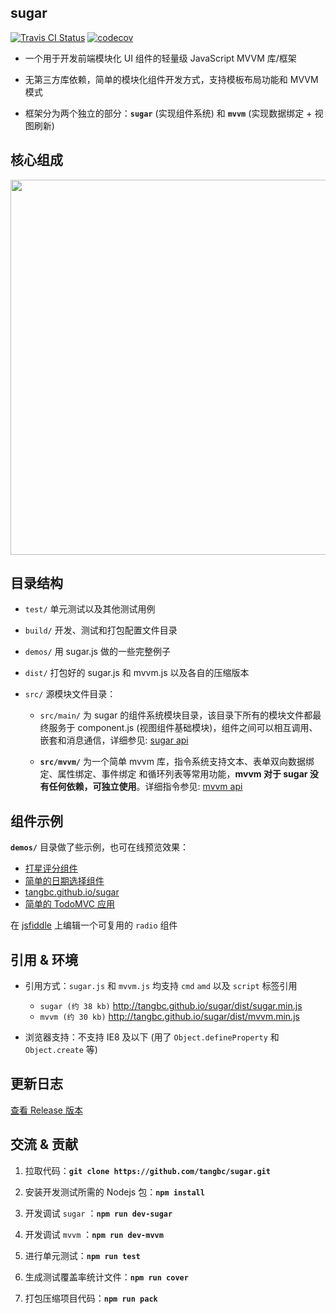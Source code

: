 ## sugar

[![Travis CI Status](https://travis-ci.org/tangbc/sugar.svg?branch=master)](https://travis-ci.org/tangbc/sugar)
[![codecov](https://codecov.io/gh/tangbc/sugar/branch/master/graph/badge.svg)](https://codecov.io/gh/tangbc/sugar)


* 一个用于开发前端模块化 UI 组件的轻量级 JavaScript MVVM 库/框架

* 无第三方库依赖，简单的模块化组件开发方式，支持模板布局功能和 MVVM 模式

* 框架分为两个独立的部分：**`sugar`** (实现组件系统) 和 **`mvvm`** (实现数据绑定 + 视图刷新)


## 核心组成

<img src="http://7xodrz.com1.z0.glb.clouddn.com/sugar-constructor" width="600">


## 目录结构

* `test/` 单元测试以及其他测试用例

* `build/` 开发、测试和打包配置文件目录

* `demos/` 用 sugar.js 做的一些完整例子

* `dist/` 打包好的 sugar.js 和 mvvm.js 以及各自的压缩版本

* `src/` 源模块文件目录：

	* `src/main/` 为 sugar 的组件系统模块目录，该目录下所有的模块文件都最终服务于 component.js (视图组件基础模块)，组件之间可以相互调用、嵌套和消息通信，详细参见: [sugar api](http://tangbc.github.io/sugar/sugar.html)

	* **`src/mvvm/`** 为一个简单 mvvm 库，指令系统支持文本、表单双向数据绑定、属性绑定、事件绑定 和循环列表等常用功能，**mvvm 对于 sugar 没有任何依赖，可独立使用**。详细指令参见: [mvvm api](http://tangbc.github.io/sugar/mvvm.html)


## 组件示例

**`demos/`**  目录做了些示例，也可在线预览效果：

* [打星评分组件](http://tangbc.github.io/sugar/demos/star/)
* [简单的日期选择组件](http://tangbc.github.io/sugar/demos/date/)
* [tangbc.github.io/sugar](http://tangbc.github.io/sugar)
* [简单的 TodoMVC 应用](http://tangbc.github.io/sugar/demos/todoMVC)

在 [jsfiddle](https://jsfiddle.net/tangbc/may7jzb4/6/) 上编辑一个可复用的 `radio` 组件


## 引用 & 环境

* 引用方式：`sugar.js` 和 `mvvm.js` 均支持 `cmd` `amd` 以及 `script` 标签引用
	* `sugar (约 38 kb)` http://tangbc.github.io/sugar/dist/sugar.min.js
	* `mvvm (约 30 kb)` http://tangbc.github.io/sugar/dist/mvvm.min.js

* 浏览器支持：不支持 IE8 及以下 (用了 `Object.defineProperty` 和 `Object.create` 等)


## 更新日志

[查看 Release 版本](https://github.com/tangbc/sugar/releases)


## 交流 & 贡献

1. 拉取代码：**`git clone https://github.com/tangbc/sugar.git`**

2. 安装开发测试所需的 Nodejs 包：**`npm install`**

3. 开发调试 `sugar` ：**`npm run dev-sugar`**

4. 开发调试 `mvvm` ：**`npm run dev-mvvm`**

5. 进行单元测试：**`npm run test`**

6. 生成测试覆盖率统计文件：**`npm run cover`**

7. 打包压缩项目代码：**`npm run pack`**
